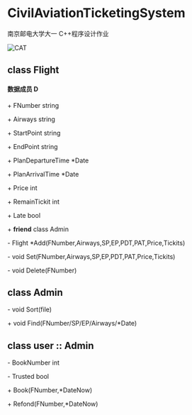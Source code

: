 # CivilAviationTicketingSystem

南京邮电大学大一 C++程序设计作业

![CAT](https://i.loli.net/2021/04/12/ecmFQEv29pq5iKj.png)

## class Flight

#### 数据成员 D

\+ FNumber string

\+ Airways string

\+ StartPoint string

\+ EndPoint string

\+ PlanDepartureTime *Date

\+ PlanArrivalTime *Date

\+ Price int

\+ RemainTickit int

\+ Late bool

\+ **friend** class Admin

\- Flight \*Add(FNumber,Airways,SP,EP,PDT,PAT,Price,Tickits)

\- void Set(FNumber,Airways,SP,EP,PDT,PAT,Price,Tickits)

\- void Delete(FNumber)

## class Admin

\- void Sort(file)

\+ void Find(FNumber/SP/EP/Airways/*Date)

## class user :: Admin

\- BookNumber int

\- Trusted bool

\+ Book(FNumber,*DateNow)

\+ Refond(FNumber,*DateNow)
